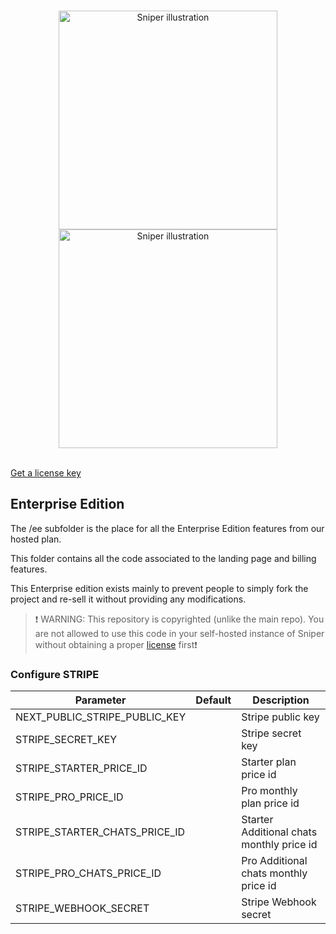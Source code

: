 <br />
<p align="center">
  <a href="https://sniper.io/#gh-light-mode-only" target="_blank">
    <img src="../.github/images/logo-light.png" alt="Sniper illustration" width="350px">
  </a>
  <a href="https://sniper.io/#gh-dark-mode-only" target="_blank">
    <img src="../.github/images/logo-dark.png" alt="Sniper illustration" width="350px">
  </a>
</p>
<br />

<a align="center" href="https://sniper.io/enterprise-lead-form">
Get a license key
</a>

## Enterprise Edition

The /ee subfolder is the place for all the Enterprise Edition features from our hosted plan.

This folder contains all the code associated to the landing page and billing features.

This Enterprise edition exists mainly to prevent people to simply fork the project and re-sell it without providing any modifications.

> ❗ WARNING: This repository is copyrighted (unlike the main repo). You are not allowed to use this code in your self-hosted instance of Sniper without obtaining a proper [license](https://sniper.io/enterprise-lead-form) first❗

### Configure STRIPE

| Parameter                     | Default | Description                               |
| ----------------------------- | ------- | ----------------------------------------- |
| NEXT_PUBLIC_STRIPE_PUBLIC_KEY |         | Stripe public key                         |
| STRIPE_SECRET_KEY             |         | Stripe secret key                         |
| STRIPE_STARTER_PRICE_ID       |         | Starter plan price id                     |
| STRIPE_PRO_PRICE_ID           |         | Pro monthly plan price id                 |
| STRIPE_STARTER_CHATS_PRICE_ID |         | Starter Additional chats monthly price id |
| STRIPE_PRO_CHATS_PRICE_ID     |         | Pro Additional chats monthly price id     |
| STRIPE_WEBHOOK_SECRET         |         | Stripe Webhook secret                     |
